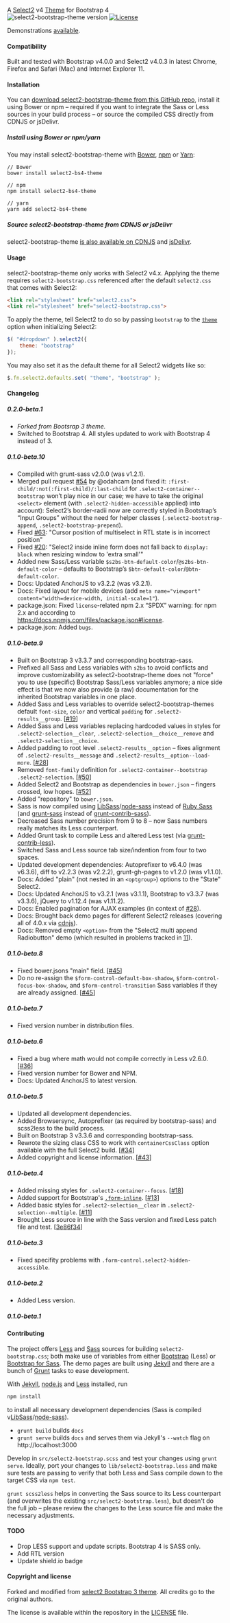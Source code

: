 A [Select2](https://select2.github.io/) v4 [Theme](https://select2.github.io/examples.html#themes) for Bootstrap 4  
![select2-bootstrap-theme version](https://img.shields.io/badge/select2--bootstrap--theme-v0.1.0--beta.10-brightgreen.svg)
[![License](http://img.shields.io/badge/License-MIT-blue.svg)](http://opensource.org/licenses/MIT)

Demonstrations [available](https://angel-vladov.github.io/select2-bootstrap-theme/).

#### Compatibility

Built and tested with Bootstrap v4.0.0 and Select2 v4.0.3 in latest Chrome, Firefox and Safari (Mac) and Internet Explorer 11.

#### Installation

You can [download select2-bootstrap-theme from this GitHub repo](https://github.com/select2/select2-bootstrap-theme/releases), install it using Bower or npm – required if you want to integrate the Sass or Less sources in your build process – or source the compiled CSS directly from CDNJS or jsDelivr.

##### Install using Bower or npm/yarn

You may install select2-bootstrap-theme with [Bower](https://bower.io/), [npm](https://www.npmjs.com/) or [Yarn](https://yarnpkg.com/):

```shell
// Bower
bower install select2-bs4-theme

// npm
npm install select2-bs4-theme

// yarn
yarn add select2-bs4-theme
```

##### Source select2-bootstrap-theme from CDNJS or jsDelivr

select2-bootstrap-theme [is also available on CDNJS](https://cdnjs.com/libraries/select2-bootstrap-theme/) and [jsDelivr](http://www.jsdelivr.com/projects/select2-bootstrap-theme).

#### Usage

select2-bootstrap-theme only works with Select2 v4.x. Applying the theme requires `select2-bootstrap.css` referenced after the default `select2.css` that comes with Select2:

```html
<link rel="stylesheet" href="select2.css">
<link rel="stylesheet" href="select2-bootstrap.css">
```

To apply the theme, tell Select2 to do so by passing `bootstrap` to the [`theme`](https://select2.github.io/examples.html#themes) option when initializing Select2:

```js
$( "#dropdown" ).select2({
    theme: "bootstrap"
});
```

You may also set it as the default theme for all Select2 widgets like so:

```js
$.fn.select2.defaults.set( "theme", "bootstrap" );
```

#### Changelog

##### 0.2.0-beta.1
* _Forked from Bootsrap 3 theme._
* Switched to Bootstrap 4. All styles updated to work with Bootstrap 4 instead of 3. 

##### 0.1.0-beta.10

* Compiled with grunt-sass v2.0.0 (was v1.2.1).
* Merged pull request [#54](https://github.com/select2/select2-bootstrap-theme/pull/54) by @odahcam (and fixed it: `:first-child/:not(:first-child)/:last-child` for `.select2-container--bootstrap` won’t play nice in our case; we have to take the original `<select>` element (with `.select2-hidden-accessible` applied) into account): Select2’s border-radii now are correctly styled in Bootstrap’s “Input Groups” without the need for helper classes (`.select2-bootstrap-append`, `.select2-bootstrap-prepend`).
* Fixed [#63](https://github.com/select2/select2-bootstrap-theme/issues/63): "Cursor position of multiselect in RTL state is in incorrect position"
* Fixed [#20](https://github.com/select2/select2-bootstrap-theme/issues/20): "Select2 inside inline form does not fall back to `display: block` when resizing window to 'extra small'"
* Added new Sass/Less variable `$s2bs-btn-default-color`/`@s2bs-btn-default-color` – defaults to Bootstrap’s `$btn-default-color`/`@btn-default-color`.
* Docs: Updated AnchorJS to v3.2.2 (was v3.2.1).
* Docs: Fixed layout for mobile devices (add `meta name="viewport" content="width=device-width, initial-scale=1"`).
* package.json: Fixed `license`-related npm 2.x “SPDX” warning: for npm 2.x and according to https://docs.npmjs.com/files/package.json#license.
* package.json: Added `bugs`.

##### 0.1.0-beta.9

* Built on Bootstrap 3 v3.3.7 and corresponding bootstrap-sass.
* Prefixed all Sass and Less variables with `s2bs` to avoid conflicts and improve customizability as select2-bootstrap-theme does not "force" you to use (specific) Bootstrap Sass/Less variables anymore; a nice side effect is that we now also provide (a raw) documentation for the inherited Bootstrap variables in one place.
* Added Sass and Less variables to override select2-bootstrap-themes default `font-size`, `color` and vertical `padding` for `.select2-results__group`. [[#19](https://github.com/select2/select2-bootstrap-theme/issues/19)]
* Added Sass and Less variables replacing hardcoded values in styles for `.select2-selection__clear`, `.select2-selection__choice__remove` and `.select2-selection__choice`.
* Added padding to root level `.select2-results__option` – fixes alignment of `.select2-results__message` and `.select2-results__option--load-more`. [[#28](https://github.com/select2/select2-bootstrap-theme/issues/28)]
* Removed `font-family` definition for `.select2-container--bootstrap .select2-selection`. [[#50](https://github.com/select2/select2-bootstrap-theme/issues/50)]
* Added Select2 and Bootstrap as dependencies in `bower.json` – fingers crossed, low hopes. [[#52](https://github.com/select2/select2-bootstrap-theme/issues/52)]
* Added "repository" to `bower.json`.
* Sass is now compiled using [LibSass](https://github.com/sass/libsass/)/[node-sass](https://github.com/sass/node-sass) instead of [Ruby Sass](https://github.com/sass/sass) (and [grunt-sass](https://github.com/sindresorhus/grunt-sass) instead of [grunt-contrib-sass](https://github.com/gruntjs/grunt-contrib-sass)).
* Decreased Sass number precision from 9 to 8 – now Sass numbers really matches its Less counterpart.
* Added Grunt task to compile Less and altered Less test (via [grunt-contrib-less](https://github.com/gruntjs/grunt-contrib-less)).
* Switched Sass and Less source tab size/indention from four to two spaces.
* Updated development dependencies: Autoprefixer to v6.4.0 (was v6.3.6), diff to v2.2.3 (was v2.2.2), grunt-gh-pages to v1.2.0 (was v1.1.0).
* Docs: Added "plain" (not nested in an `<optgroup>`) options to the "State" Select2.
* Docs: Updated AnchorJS to v3.2.1 (was v3.1.1), Bootstrap to v3.3.7 (was v3.3.6), jQuery to v1.12.4 (was v1.11.2).
* Docs: Enabled pagination for AJAX examples (in context of [#28](https://github.com/select2/select2-bootstrap-theme/issues/28)).
* Docs: Brought back demo pages for different Select2 releases (covering all of 4.0.x via [cdnjs](https://cdnjs.com/libraries/select2)).
* Docs: Removed empty `<option>` from the "Select2 multi append Radiobutton" demo (which resulted in problems tracked in [11](https://github.com/select2/select2-bootstrap-theme/issues/11)).

##### 0.1.0-beta.8

* Fixed bower.jsons "main" field. [[#45](https://github.com/select2/select2-bootstrap-theme/pull/45)]
* Do no re-assign the `$form-control-default-box-shadow`, `$form-control-focus-box-shadow`, and `$form-control-transition` Sass variables if they are already assigned. [[#45](https://github.com/select2/select2-bootstrap-theme/pull/45)]

##### 0.1.0-beta.7

* Fixed version number in distribution files.

##### 0.1.0-beta.6

* Fixed a bug where math would not compile correctly in Less v2.6.0. [[#36](https://github.com/select2/select2-bootstrap-theme/pull/36)]
* Fixed version number for Bower and NPM.
* Docs: Updated AnchorJS to latest version.

##### 0.1.0-beta.5

* Updated all development dependencies.
* Added Browsersync, Autoprefixer (as required by bootstrap-sass) and scss2less to the build process.
* Built on Bootstrap 3 v3.3.6 and corresponding bootstrap-sass.
* Rewrote the sizing class CSS to work with `containerCssClass` option available with the full Select2 build. [[#34](https://github.com/select2/select2-bootstrap-theme/issues/34)]
* Added copyright and license information. [[#43](https://github.com/select2/select2-bootstrap-theme/issues/43)]

##### 0.1.0-beta.4

 * Added missing styles for `.select2-container--focus`. [[#18](https://github.com/select2/select2-bootstrap-theme/issues/18)]
 * Added support for Bootstrap's [`.form-inline`](http://getbootstrap.com/css/#forms-inline). [[#13](https://github.com/select2/select2-bootstrap-theme/pull/13)]
 * Added basic styles for `.select2-selection__clear` in `.select2-selection--multiple`. [[#11](https://github.com/select2/select2-bootstrap-theme/issues/11)]
 * Brought Less source in line with the Sass version and fixed Less patch file and test. [[3e86f34](https://github.com/select2/select2-bootstrap-theme/commit/3e86f34f6c94302cd8b4d6c3d751c5fb70fe61f6)]

##### 0.1.0-beta.3

 * Fixed specifity problems with `.form-control.select2-hidden-accessible`.

##### 0.1.0-beta.2

 * Added Less version.

##### 0.1.0-beta.1

#### Contributing

The project offers [Less](http://lesscss.org/) and [Sass](http://sass-lang.com/) sources for building `select2-bootstrap.css`; both make use of variables from either [Bootstrap](https://github.com/twbs/bootstrap) (Less) or [Bootstrap for Sass](https://github.com/twbs/bootstrap-sass). The demo pages are built using [Jekyll](http://jekyllrb.com/) and there are a bunch of [Grunt](http://gruntjs.com/) tasks to ease development.

With [Jekyll](http://jekyllrb.com/), [node.js](http://nodejs.org/) and [Less](http://lesscss.org/) installed, run

```sh
npm install
```

to install all necessary development dependencies (Sass is compiled v[LibSass](https://github.com/sass/libsass/)/[node-sass](https://github.com/sass/node-sass)).

 * `grunt build` builds `docs`
 * `grunt serve` builds `docs` and serves them via Jekyll's `--watch` flag on http://localhost:3000

Develop in `src/select2-bootstrap.scss` and test your changes using `grunt serve`. Ideally, port your changes to `lib/select2-bootstrap.less` and make sure tests are passing to verify that both Less and Sass compile down to the target CSS via `npm test`.

`grunt scss2less` helps in converting the Sass source to its Less counterpart (and overwrites the existing `src/select2-bootstrap.less`), but doesn't do the full job – please review the changes to the Less source file and make the necessary adjustments.

#### TODO
* Drop LESS support and update scripts. Bootstrap 4 is SASS only.
* Add RTL version
* Update shield.io badge

#### Copyright and license

Forked and modified from [select2 Bootstrap 3 theme](https://github.com/select2/select2-bootstrap-theme). All credits go to the original authors.
   
The license is available within the repository in the [LICENSE](LICENSE) file.
